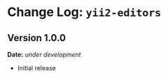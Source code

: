 Change Log: `yii2-editors`
==========================

## Version 1.0.0

**Date:** _under development_

- Initial release 